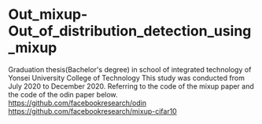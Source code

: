 # Out_mixup-Out_of_distribution_detection_using_mixup
Graduation thesis(Bachelor's degree) in school of integrated technology of Yonsei University College of Technology
This study was conducted from July 2020 to December 2020.
Referring to the code of the mixup paper and the code of the odin paper below.
https://github.com/facebookresearch/odin
https://github.com/facebookresearch/mixup-cifar10
